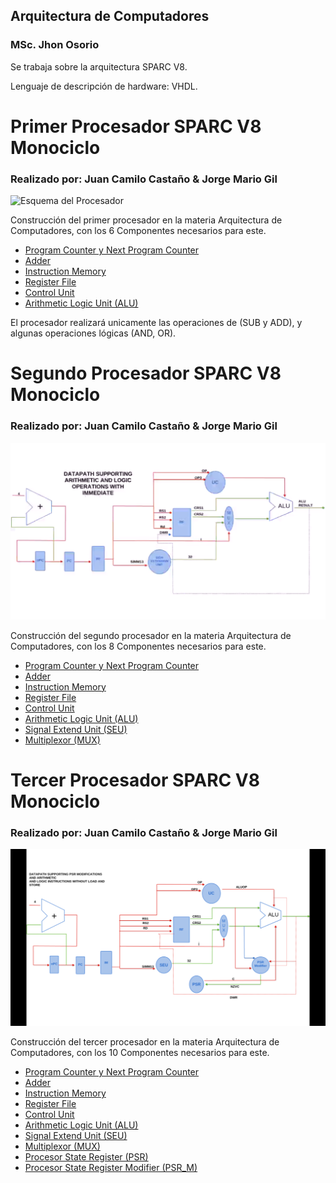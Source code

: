 ## Arquitectura de Computadores 
  ### MSc. Jhon Osorio 

Se trabaja sobre la arquitectura SPARC V8.

Lenguaje de descripción de hardware: VHDL.

# Primer Procesador SPARC V8 Monociclo
### Realizado por: Juan Camilo Castaño & Jorge Mario Gil

![Esquema del Procesador](/Procesador1/Procesador.png)
  
Construcción del primer procesador en la materia Arquitectura de Computadores, con los 6 Componentes necesarios para este.

  * [Program Counter y Next Program Counter](/Procesador1/Program_Counter.vhd)
  * [Adder](/Procesador1/Adder.vhd)
  * [Instruction Memory](/Procesador1/Instruction_Memory.vhd)
  * [Register File](/Procesador1/Register_File.vhd)
  * [Control Unit](/Procesador1/Control_Unit.vhd)
  * [Arithmetic Logic Unit (ALU)](/Procesador1/Arithmetic_Logic_Unit.vhd)

El procesador realizará unicamente las operaciones de (SUB y ADD), y algunas operaciones lógicas (AND, OR).

# Segundo Procesador SPARC V8 Monociclo
### Realizado por: Juan Camilo Castaño & Jorge Mario Gil

![Esquema del Procesador](/Procesador2/Procesador2.png)

Construcción del segundo procesador en la materia Arquitectura de Computadores, con los 8 Componentes necesarios para este.

  * [Program Counter y Next Program Counter](/Procesador2/Program_Counter.vhd)
  * [Adder](/Procesador2/Adder.vhd)
  * [Instruction Memory](/Procesador2/Instruction_Memory.vhd)
  * [Register File](/Procesador2/Register_File.vhd)
  * [Control Unit](/Procesador2/Control_Unit.vhd)
  * [Arithmetic Logic Unit (ALU)](/Procesador2/Arithmetic_Logic_Unit.vhd)
  * [Signal Extend Unit (SEU)](/Procesador2/Signal_Extend_Unit.vhd)
  * [Multiplexor (MUX)](/Procesador2/Multiplexor.vhd)

# Tercer Procesador SPARC V8 Monociclo
### Realizado por: Juan Camilo Castaño & Jorge Mario Gil

![Esquema del Procesador](/Procesador3/Procesador3.png)

Construcción del tercer procesador en la materia Arquitectura de Computadores, con los 10 Componentes necesarios para este.

  * [Program Counter y Next Program Counter](/Procesador3/Program_Counter.vhd)
  * [Adder](/Procesador3/Adder.vhd)
  * [Instruction Memory](/Procesador3/Instruction_Memory.vhd)
  * [Register File](/Procesador3/Register_File.vhd)
  * [Control Unit](/Procesador3/Control_Unit.vhd)
  * [Arithmetic Logic Unit (ALU)](/Procesador3/Arithmetic_Logic_Unit.vhd)
  * [Signal Extend Unit (SEU)](/Procesador3/Signal_Extend_Unit.vhd)
  * [Multiplexor (MUX)](/Procesador3/Multiplexor.vhd)
  * [Procesor State Register (PSR)](/Procesador3/Procesor_State_Register.vhd)
  * [Procesor State Register Modifier (PSR_M)](/Procesador3/Procesor_State_Register_Modifier.vhd)
